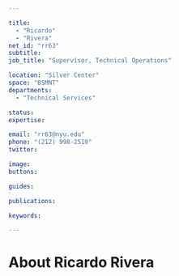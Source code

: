 ```yaml
---

title:
  - "Ricardo"
  - "Rivera"
net_id: "rr63"
subtitle: 
job_title: "Supervisor, Technical Operations"

location: "Silver Center"
space: "BSMNT"
departments:
  - "Technical Services"

status: 
expertise:

email: "rr63@nyu.edu"
phone: "(212) 998-2510"
twitter: 

image: 
buttons:

guides:

publications:

keywords:

---
```


# About Ricardo Rivera


